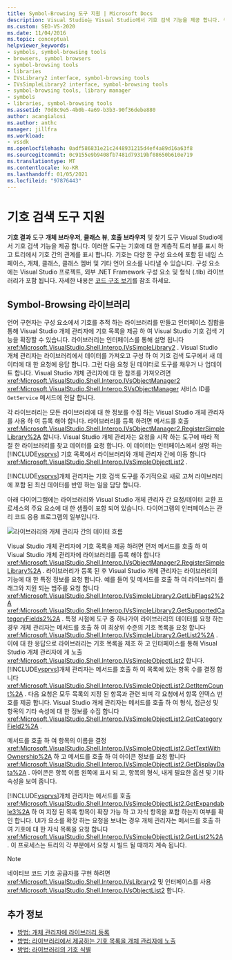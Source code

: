 ```yaml
---
title: Symbol-Browsing 도구 지원 | Microsoft Docs
description: Visual Studio는 Visual Studio에서 기호 검색 기능을 제공 합니다. 구성 요소의 기호에 대 한 라이브러리를 사용 하 여 이러한 기능을 확장 하는 방법을 알아봅니다.
ms.custom: SEO-VS-2020
ms.date: 11/04/2016
ms.topic: conceptual
helpviewer_keywords:
- symbols, symbol-browsing tools
- browsers, symbol browsers
- symbol-browsing tools
- libraries
- IVsLibrary2 interface, symbol-browsing tools
- IVsSimpleLibrary2 interface, symbol-browsing tools
- symbol-browsing tools, library manager
- symbols
- libraries, symbol-browsing tools
ms.assetid: 70d8c9e5-4b0b-4a69-b3b3-90f36debe880
author: acangialosi
ms.author: anthc
manager: jillfra
ms.workload:
- vssdk
ms.openlocfilehash: 0adf586831e21c2448931215d4ef4a89d16a63f8
ms.sourcegitcommit: 0c9155e9b9408fb7481d79319bf08650b610e719
ms.translationtype: MT
ms.contentlocale: ko-KR
ms.lasthandoff: 01/05/2021
ms.locfileid: "97876443"
---
```

# <a name="supporting-symbol-browsing-tools"></a>기호 검색 도구 지원
**기호 결과** 도구 **개체 브라우저**, **클래스 뷰**, **호출 브라우저** 및 찾기 도구 Visual Studio에서 기호 검색 기능을 제공 합니다. 이러한 도구는 기호에 대 한 계층적 트리 뷰를 표시 하 고 트리에서 기호 간의 관계를 표시 합니다. 기호는 다양 한 구성 요소에 포함 된 네임 스페이스, 개체, 클래스, 클래스 멤버 및 기타 언어 요소를 나타낼 수 있습니다. 구성 요소에는 Visual Studio 프로젝트, 외부 .NET Framework 구성 요소 및 형식 (.tlb) 라이브러리가 포함 됩니다. 자세한 내용은 [코드 구조 보기](../../ide/viewing-the-structure-of-code.md)를 참조 하세요.

## <a name="symbol-browsing-libraries"></a>Symbol-Browsing 라이브러리
 언어 구현자는 구성 요소에서 기호를 추적 하는 라이브러리를 만들고 인터페이스 집합을 통해 Visual Studio 개체 관리자에 기호 목록을 제공 하 여 Visual Studio 기호 검색 기능을 확장할 수 있습니다. 라이브러리는 인터페이스를 통해 설명 됩니다 <xref:Microsoft.VisualStudio.Shell.Interop.IVsSimpleLibrary2> . Visual Studio 개체 관리자는 라이브러리에서 데이터를 가져오고 구성 하 여 기호 검색 도구에서 새 데이터에 대 한 요청에 응답 합니다. 그런 다음 요청 된 데이터로 도구를 채우거 나 업데이트 합니다. Visual Studio 개체 관리자에 대 한 참조를 가져오려면 <xref:Microsoft.VisualStudio.Shell.Interop.IVsObjectManager2> <xref:Microsoft.VisualStudio.Shell.Interop.SVsObjectManager> 서비스 ID를 `GetService` 메서드에 전달 합니다.

 각 라이브러리는 모든 라이브러리에 대 한 정보를 수집 하는 Visual Studio 개체 관리자를 사용 하 여 등록 해야 합니다. 라이브러리를 등록 하려면 메서드를 호출 <xref:Microsoft.VisualStudio.Shell.Interop.IVsObjectManager2.RegisterSimpleLibrary%2A> 합니다. Visual Studio 개체 관리자는 요청을 시작 하는 도구에 따라 적절 한 라이브러리를 찾고 데이터를 요청 합니다. 이 데이터는 인터페이스에서 설명 하는 [!INCLUDE[vsprvs](../../code-quality/includes/vsprvs_md.md)] 기호 목록에서 라이브러리와 개체 관리자 간에 이동 합니다 <xref:Microsoft.VisualStudio.Shell.Interop.IVsSimpleObjectList2> .

 [!INCLUDE[vsprvs](../../code-quality/includes/vsprvs_md.md)]개체 관리자는 기호 검색 도구를 주기적으로 새로 고쳐 라이브러리에 포함 된 최신 데이터를 반영 하는 일을 담당 합니다.

 아래 다이어그램에는 라이브러리와 Visual Studio 개체 관리자 간 요청/데이터 교환 프로세스의 주요 요소에 대 한 샘플이 포함 되어 있습니다. 다이어그램의 인터페이스는 관리 코드 응용 프로그램의 일부입니다.

 ![라이브러리와 개체 관리자 간의 데이터 흐름](../../extensibility/internals/media/callbrowserdiagram.gif "CallBrowserDiagram")

 Visual Studio 개체 관리자에 기호 목록을 제공 하려면 먼저 메서드를 호출 하 여 Visual Studio 개체 관리자에 라이브러리를 등록 해야 합니다 <xref:Microsoft.VisualStudio.Shell.Interop.IVsObjectManager2.RegisterSimpleLibrary%2A> . 라이브러리가 등록 된 후 Visual Studio 개체 관리자는 라이브러리의 기능에 대 한 특정 정보를 요청 합니다. 예를 들어 및 메서드를 호출 하 여 라이브러리 플래그와 지원 되는 범주를 요청 합니다 <xref:Microsoft.VisualStudio.Shell.Interop.IVsSimpleLibrary2.GetLibFlags2%2A> <xref:Microsoft.VisualStudio.Shell.Interop.IVsSimpleLibrary2.GetSupportedCategoryFields2%2A> . 특정 시점에 도구 중 하나가이 라이브러리의 데이터를 요청 하는 경우 개체 관리자는 메서드를 호출 하 여 최상위 수준의 기호 목록을 요청 합니다 <xref:Microsoft.VisualStudio.Shell.Interop.IVsSimpleLibrary2.GetList2%2A> . 이에 대 한 응답으로 라이브러리는 기호 목록을 제조 하 고 인터페이스를 통해 Visual Studio 개체 관리자에 게 노출 <xref:Microsoft.VisualStudio.Shell.Interop.IVsSimpleObjectList2> 합니다. [!INCLUDE[vsprvs](../../code-quality/includes/vsprvs_md.md)]개체 관리자는 메서드를 호출 하 여 목록에 있는 항목 수를 결정 합니다 <xref:Microsoft.VisualStudio.Shell.Interop.IVsSimpleObjectList2.GetItemCount%2A> . 다음 요청은 모두 목록의 지정 된 항목과 관련 되며 각 요청에서 항목 인덱스 번호를 제공 합니다. Visual Studio 개체 관리자는 메서드를 호출 하 여 형식, 접근성 및 항목의 기타 속성에 대 한 정보를 수집 합니다 <xref:Microsoft.VisualStudio.Shell.Interop.IVsSimpleObjectList2.GetCategoryField2%2A> .

 메서드를 호출 하 여 항목의 이름을 결정 <xref:Microsoft.VisualStudio.Shell.Interop.IVsSimpleObjectList2.GetTextWithOwnership%2A> 하 고 메서드를 호출 하 여 아이콘 정보를 요청 합니다 <xref:Microsoft.VisualStudio.Shell.Interop.IVsSimpleObjectList2.GetDisplayData%2A> . 아이콘은 항목 이름 왼쪽에 표시 되 고, 항목의 형식, 내게 필요한 옵션 및 기타 속성을 보여 줍니다.

 [!INCLUDE[vsprvs](../../code-quality/includes/vsprvs_md.md)]개체 관리자는 메서드를 호출 <xref:Microsoft.VisualStudio.Shell.Interop.IVsSimpleObjectList2.GetExpandable3%2A> 하 여 지정 된 목록 항목이 확장 가능 하 고 자식 항목을 포함 하는지 여부를 확인 합니다. UI가 요소를 확장 하는 요청을 보내는 경우 개체 관리자는 메서드를 호출 하 여 기호에 대 한 자식 목록을 요청 합니다 <xref:Microsoft.VisualStudio.Shell.Interop.IVsSimpleObjectList2.GetList2%2A> . 이 프로세스는 트리의 각 부분에서 요청 시 빌드 될 때까지 계속 됩니다.

> [!NOTE]
> 네이티브 코드 기호 공급자를 구현 하려면 <xref:Microsoft.VisualStudio.Shell.Interop.IVsLibrary2> 및 인터페이스를 사용 <xref:Microsoft.VisualStudio.Shell.Interop.IVsObjectList2> 합니다.

## <a name="see-also"></a>추가 정보
- [방법: 개체 관리자에 라이브러리 등록](../../extensibility/internals/how-to-register-a-library-with-the-object-manager.md)
- [방법: 라이브러리에서 제공하는 기호 목록을 개체 관리자에 노출](../../extensibility/internals/how-to-expose-lists-of-symbols-provided-by-the-library-to-the-object-manager.md)
- [방법: 라이브러리의 기호 식별](../../extensibility/internals/how-to-identify-symbols-in-a-library.md)
